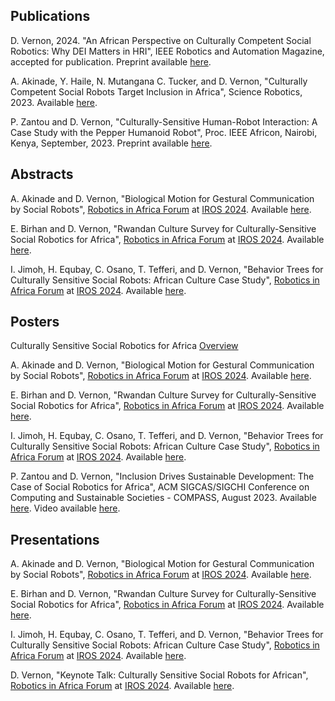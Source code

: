 ## Publications

D. Vernon, 2024. "An African Perspective on Culturally Competent Social Robotics: Why DEI Matters in HRI", IEEE Robotics and Automation Magazine, accepted for publication. Preprint available [here](https://cssr4africa.github.io/publications/2024_Vernon.pdf).

A. Akinade, Y. Haile, N. Mutangana C. Tucker, and D. Vernon, "Culturally Competent Social Robots Target Inclusion in Africa", Science Robotics, 2023.  Available [here](https://cssr4africa.github.io/publications/2023_Akinade_et_al.pdf).

P. Zantou and D. Vernon, "Culturally-Sensitive Human-Robot Interaction: A Case Study with the Pepper Humanoid Robot", Proc. IEEE Africon, Nairobi, Kenya, September, 2023. Preprint available [here](https://cssr4africa.github.io/publications/2023_Zantou_Vernon_Africon.pdf).


## Abstracts

A. Akinade and D. Vernon, "Biological Motion for Gestural Communication by Social Robots", [Robotics in Africa Forum](https://africarobotics.github.io/iros2024/) at [IROS 2024](https://iros2024-abudhabi.org/). Available [here](https://cssr4africa.github.io/abstracts/2024_Robotics_in_Africa_Forum_IROS_Akinade_Vernon_abstract.pdf).  

E. Birhan and D. Vernon, "Rwandan Culture Survey for Culturally-Sensitive Social Robotics for Africa", [Robotics in Africa Forum](https://africarobotics.github.io/iros2024/) at [IROS 2024](https://iros2024-abudhabi.org/). Available [here](https://cssr4africa.github.io/abstracts/2024_Robotics_in_Africa_Forum_IROS_Birhan_Vernon_abstract.pdf).  

I. Jimoh, H. Equbay, C. Osano, T. Tefferi, and D. Vernon, "Behavior Trees for Culturally Sensitive Social Robots: African Culture Case Study", [Robotics in Africa Forum](https://africarobotics.github.io/iros2024/) at [IROS 2024](https://iros2024-abudhabi.org/). Available [here](https://cssr4africa.github.io/abstracts/2024_Robotics_in_Africa_Forum_IROS_Jimoh_et_al_abstract.pdf).  


## Posters

Culturally Sensitive Social Robotics for Africa [Overview](https://cssr4africa.github.io/posters/CSSR4Africa_Overview.pdf)

A. Akinade and D. Vernon, "Biological Motion for Gestural Communication by Social Robots", [Robotics in Africa Forum](https://africarobotics.github.io/iros2024/) at [IROS 2024](https://iros2024-abudhabi.org/). Available [here](https://cssr4africa.github.io/posters/2024_Robotics_in_Africa_Forum_IROS_Akinade_Vernon_poster.pdf).  

E. Birhan and D. Vernon, "Rwandan Culture Survey for Culturally-Sensitive Social Robotics for Africa", [Robotics in Africa Forum](https://africarobotics.github.io/iros2024/) at [IROS 2024](https://iros2024-abudhabi.org/). Available [here](https://cssr4africa.github.io/posters/2024_Robotics_in_Africa_Forum_IROS_Birhan_Vernon_poster.pdf).  

I. Jimoh, H. Equbay, C. Osano, T. Tefferi, and D. Vernon, "Behavior Trees for Culturally Sensitive Social Robots: African Culture Case Study", [Robotics in Africa Forum](https://africarobotics.github.io/iros2024/) at [IROS 2024](https://iros2024-abudhabi.org/). Available [here](https://cssr4africa.github.io/posters/2024_Robotics_in_Africa_Forum_IROS_Jimoh_et_al_poster.pdf).  

P. Zantou and D. Vernon, "Inclusion Drives Sustainable Development: The Case of Social Robotics for Africa", ACM SIGCAS/SIGCHI Conference on Computing and Sustainable Societies - COMPASS, August 2023. Available [here](https://cssr4africa.github.io/posters/2023_Zantou_Vernon_COMPASS.pdf). Video available [here](https://cssr4africa.github.io/videos/COMPASS_2023.mp4).


## Presentations

A. Akinade and D. Vernon, "Biological Motion for Gestural Communication by Social Robots", [Robotics in Africa Forum](https://africarobotics.github.io/iros2024/) at [IROS 2024](https://iros2024-abudhabi.org/). Available [here](https://cssr4africa.github.io/presentations/2024_Robotics_in_Africa_Forum_IROS_Akinade_Vernon_lightning_presentation.pdf).  

E. Birhan and D. Vernon, "Rwandan Culture Survey for Culturally-Sensitive Social Robotics for Africa", [Robotics in Africa Forum](https://africarobotics.github.io/iros2024/) at [IROS 2024](https://iros2024-abudhabi.org/). Available [here](https://cssr4africa.github.io/presentations/2024_Robotics_in_Africa_Forum_IROS_Birhan_Vernon_lightning_presentation.pdf).  

I. Jimoh, H. Equbay, C. Osano, T. Tefferi, and D. Vernon, "Behavior Trees for Culturally Sensitive Social Robots: African Culture Case Study", [Robotics in Africa Forum](https://africarobotics.github.io/iros2024/) at [IROS 2024](https://iros2024-abudhabi.org/). Available [here](https://cssr4africa.github.io/presentations/2024_Robotics_in_Africa_Forum_IROS_Jimoh_et_al_lightning_presentation.pdf).  

D. Vernon, "Keynote Talk: Culturally Sensitive Social Robots for African", [Robotics in Africa Forum](https://africarobotics.github.io/iros2024/) at [IROS 2024](https://iros2024-abudhabi.org/). Available [here](https://cssr4africa.github.io/presentations/2024_Robotics_in_Africa_Forum_IROS_Vernon_keynote_presentation.pdf).  

